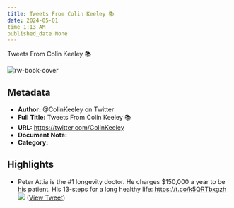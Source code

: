 ```yaml
---
title: Tweets From Colin Keeley 📚
date: 2024-05-01
time 1:13 AM
published_date None
---
```

Tweets From Colin Keeley 📚

![rw-book-cover](https://pbs.twimg.com/profile_images/1602019252483006466/RAmds0GF.jpg)

## Metadata
- **Author:** @ColinKeeley on Twitter
- **Full Title:** Tweets From Colin Keeley 📚
- **URL:** https://twitter.com/ColinKeeley
- **Document Note:** 
- **Category:**

## Highlights
- Peter Attia is the #1 longevity doctor.
  He charges $150,000 a year to be his patient.
  His 13-steps for a long healthy life: https://t.co/k5QRTbxgzh
  ![](https://pbs.twimg.com/media/FzY1igWaIAIvZxl.jpg) ([View Tweet](https://twitter.com/ColinKeeley/status/1672583187078479872))
